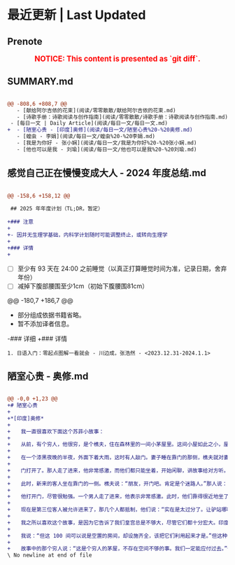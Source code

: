# 最近更新 | Last Updated

## Prenote

<p style="font-size: larger; font-weight: bold; color: red; text-align: center;">NOTICE: This content is presented as `git diff`.</p>

## SUMMARY.md

```diff

@@ -808,6 +808,7 @@
   - [献给阿尔吉侬的花束](阅读/零零散散/献给阿尔吉侬的花束.md)
   - [诗歌手册：诗歌阅读与创作指南](阅读/零零散散/诗歌手册：诗歌阅读与创作指南.md)
 - [每日一文 | Daily Article](阅读/每日一文/每日一文.md)
+  - [陋室心贵 - [印度]奥修](阅读/每日一文/陋室心贵%20-%20奥修.md)
   - [蝗虫 - 李娟](阅读/每日一文/蝗虫%20-%20李娟.md)
   - [我是为你好 - 张小娴](阅读/每日一文/我是为你好%20-%20张小娴.md)
   - [他也可以是我 - 刘瑜](阅读/每日一文/他也可以是我%20-%20刘瑜.md)
```

## 感觉自己正在慢慢变成大人 - 2024 年度总结.md

```diff

@@ -158,6 +158,12 @@
 
 ## 2025 年年度计划（TL;DR，暂定）
 
+### 注意
+
+- 因并无生理学基础，内科学计划随时可能调整终止，或转向生理学
+
+### 详情
+
 ```
 - [ ] 至少有 93 天在 24:00 之前睡觉（以真正打算睡觉时间为准，记录日期，舍弃年份）
 - [ ] 减掉下腹部腰围至少1cm（初始下腹腰围81cm）

@@ -180,7 +186,7 @@
 - 部分组成依据书籍省略。
 - 暂不添加译者信息。 
 
-### 详细
+### 详情
 
 ```
 1. 日语入门：零起点图解一看就会 - 川边成，张浩然 - <2023.12.31-2024.1.1>
```

## 陋室心贵 - 奥修.md

```diff

@@ -0,0 +1,23 @@
+# 陋室心贵
+
+*[印度]奥修*
+
+　　我一直很喜欢下面这个苏菲小故事：
+
+　　从前，有个穷人，他很穷，是个樵夫，住在森林里的一间小茅屋里。这间小屋如此之小，屋内空间仅够他和妻子两人睡觉。
+
+　　在一个漆黑夜晚的半夜，外面下着大雨，这时有人敲门。妻子睡在靠门的那侧，樵夫就对妻子说：“开门吧。雨太大了，这个人肯定是迷路了。这是个漆黑的夜晚，森林里很危险，到处都有野兽。快开门吧！”妻子说：“但这里空间不够。”樵夫哈哈大笑起来：“这不是国王的宫殿，在那里你才会永远找不到足够的空间。这是个穷人的茅屋。两人可以睡，三人可以坐。我们可以创造出空间，开门就是了。”
+
+　　门打开了。那人走了进来，他非常感激，而他们都只能坐着，开始闲聊，讲故事给对方听。就在这时，又传来了一阵敲门声……
+
+　　此时，新来的客人坐在靠门的一侧。樵夫说：“朋友，开门吧。肯定是个迷路人。”那人说：“你真是个非常奇怪的家伙。这里空间不够了。”樵夫说：“我妻子当时也是这么说的。如果我听她的话，你现在就可能留在森林里，被野兽吃掉了。如果三个人能舒服地坐着，那四个人可以坐得靠近一点，只是没那么舒服而已。但我们能创造出空间。”
+
+　　他打开门，尽管很勉强。一个男人走了进来，他表示非常感激。此时，他们靠得很近地坐了下来，连一寸剩余空间都没有了。这时，突然传来一阵奇怪的敲门声，似乎不是人在敲门！茅屋里有三个人，即房东的妻子和两位来客，都默不作声，他们害怕樵夫会说开门。樵夫说：“开门。我知道是谁在敲门。是我的驴。在这广阔的世界中，它是我唯一的朋友。我砍到的柴火都是靠它驮下山的。它一直待在屋外，但雨太大了。开门吧。”
+
+　　现在是第三位客人被允许进来了，那几个人都抵制，他们说：“实在是太过分了。让驴站哪呢？”樵夫说：“你们不明白。这是个穷人的茅屋，它始终是够宽敞的。现在，我们是坐着的，等驴进来后，我们全都站起来，让驴站在我们中间，这样，它会感到温暖、舒适和被爱。”驴进屋后，身上的水全滴落下来，樵夫把它安置在房中央，叫那几个人围着它站。
+
+　　我之所以喜欢这个故事，是因为它告诉了我们皇宫总是不够大，尽管它们都十分宏大。印度总统的官邸有 100 间带浴室的房间，有 100 英亩的花园。这里曾是总督的官邸，但即便如此，他们仍另设迎宾馆。人们不禁要问，这 100 间房间是用来做什么的呢？我曾到过那里一次，是因为扎基尔·侯赛因总统对我感兴趣。他曾是阿里格尔大学的副校长，在他当副校长时，我曾去那所大学做过演讲。他是主持人，很喜欢我的演讲。他就任总统后，知道我在新德里，就邀请我到他那里，带我四周转了一圈。当时我问他：“这 100 间房是用来做什么的？”他说：“它们基本没用。事实上，为了维护它们，需要 100 位服务员。这 100 位服务员就是专门维护这 100 英亩大花园，这 100 间房间，以及前面你可以看到的两座大建筑物。它们是迎宾馆，每座至少有 25 间房间，绝不会低于这个数。”
+
+　　我说：“但这 100 间可以说是空置的房间，却设施齐全，该把它们利用起来才是。”但这种情况在世界各地都有。皇帝有宏大宫殿，却仍然感到空间不够。所以，他们就不断地造新宫殿和新迎宾馆。
+
+　　故事中的那个穷人说：“这是个穷人的茅屋，不存在空间不够的事。我们一定能应付过去。”他们应付过去了。那一夜过得很漂亮，虽然他们不得不站起来。与他人分享你所拥有的是美好的。其实，即使你什么也没拥有，你也可以从你所拥有的“无”之中找出一些东西来与他人分享。
\ No newline at end of file
```
